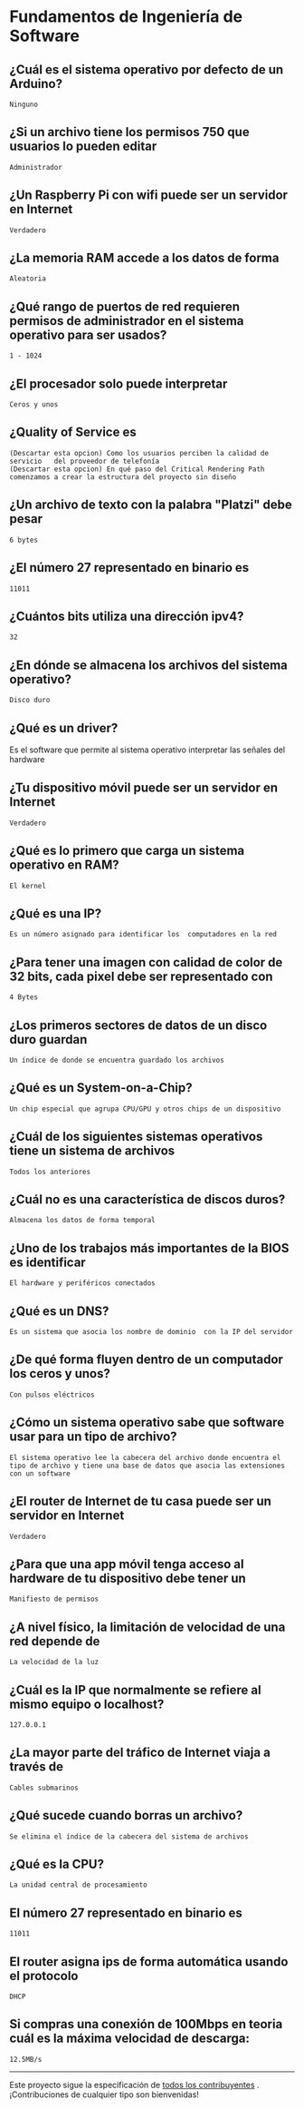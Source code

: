 # Fundamentos de Ingeniería de Software

## ¿Cuál es el sistema operativo por defecto de un Arduino?
    Ninguno
## ¿Si un archivo tiene los permisos 750 que usuarios lo pueden editar
    Administrador
## ¿Un Raspberry Pi con wifi puede ser un servidor en Internet
    Verdadero
## ¿La memoria RAM accede a los datos de forma
    Aleatoria
## ¿Qué rango de puertos de red requieren permisos de administrador en el sistema operativo para ser usados?
    1 - 1024
## ¿El procesador solo puede interpretar
    Ceros y unos
## ¿Quality of Service es
    (Descartar esta opcion) Como los usuarios perciben la calidad de servicio   del proveedor de telefonía
    (Descartar esta opcion) En qué paso del Critical Rendering Path comenzamos a crear la estructura del proyecto sin diseño
## ¿Un archivo de texto con la palabra "Platzi" debe pesar
    6 bytes
## ¿El número 27 representado en binario es
    11011
## ¿Cuántos bits utiliza una dirección ipv4?
    32
## ¿En dónde se almacena los archivos del sistema operativo?
    Disco duro
## ¿Qué es un driver?
Es el software que permite al sistema operativo     interpretar las señales del hardware
## ¿Tu dispositivo móvil puede ser un servidor en Internet
    Verdadero
## ¿Qué es lo primero que carga un sistema operativo en RAM?
    El kernel
## ¿Qué es una IP?
    Es un número asignado para identificar los  computadores en la red
## ¿Para tener una imagen con calidad de color de 32 bits, cada pixel debe ser representado con
    4 Bytes
## ¿Los primeros sectores de datos de un disco duro guardan
    Un índice de donde se encuentra guardado los archivos

## ¿Qué es un System-on-a-Chip?
    Un chip especial que agrupa CPU/GPU y otros chips de un dispositivo
## ¿Cuál de los siguientes sistemas operativos tiene un sistema de archivos
    Todos los anteriores
## ¿Cuál no es una característica de discos duros?
    Almacena los datos de forma temporal
## ¿Uno de los trabajos más importantes de la BIOS es identificar
    El hardware y periféricos conectados
## ¿Qué es un DNS?
    Es un sistema que asocia los nombre de dominio  con la IP del servidor
## ¿De qué forma fluyen dentro de un computador los ceros y unos?
    Con pulsos eléctricos
## ¿Cómo un sistema operativo sabe que software usar para un tipo de archivo?
    El sistema operativo lee la cabecera del archivo donde encuentra el tipo de archivo y tiene una base de datos que asocia las extensiones con un software
## ¿El router de Internet de tu casa puede ser un servidor en Internet
    Verdadero
## ¿Para que una app móvil tenga acceso al hardware de tu dispositivo debe tener un
    Manifiesto de permisos
## ¿A nivel físico, la limitación de velocidad de una red depende de
    La velocidad de la luz
## ¿Cuál es la IP que normalmente se refiere al mismo equipo o localhost?
    127.0.0.1
## ¿La mayor parte del tráfico de Internet viaja a través de
    Cables submarinos
## ¿Qué sucede cuando borras un archivo?
    Se elimina el índice de la cabecera del sistema de archivos
## ¿Qué es la CPU?
    La unidad central de procesamiento
## El número 27 representado en binario es
    11011
## El router asigna ips de forma automática usando el protocolo
    DHCP
## Si compras una conexión de 100Mbps en teoria cuál es la máxima velocidad de descarga:
    12.5MB/s
    




------

Este proyecto sigue la especificación de [todos los contribuyentes](https://github.com/all-contributors/all-contributors) . ¡Contribuciones de cualquier tipo son bienvenidas!
